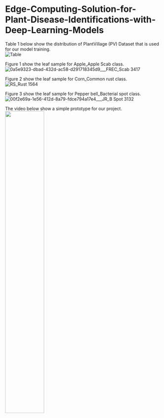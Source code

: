 # Edge-Computing-Solution-for-Plant-Disease-Identifications-with-Deep-Learning-Models

Table 1 below show the distribution of PlantVillage (PV) Dataset that is used for our model training.<br />
![Table](https://github.com/abelchai/Edge-Computing-Solution-for-Plant-Disease-Identifications-with-Deep-Learning-Models/assets/134276385/a4ea463d-1df3-4057-9d79-e20c734403fc)

Figure 1 show the leaf sample for Apple_Apple Scab class.<br />
![0a5e9323-dbad-432d-ac58-d291718345d9___FREC_Scab 3417](https://github.com/abelchai/Edge-Computing-Solution-for-Plant-Disease-Identifications-with-Deep-Learning-Models/assets/134276385/ad00368b-fb41-4594-ac18-4fe14122ccb1)

Figure 2 show the leaf sample for Corn_Common rust class.<br />
![RS_Rust 1564](https://github.com/abelchai/Edge-Computing-Solution-for-Plant-Disease-Identifications-with-Deep-Learning-Models/assets/134276385/7ea97d19-c1c8-4d10-ac4a-58a191d9c7a7)

Figure 3 show the leaf sample for Pepper bell_Bacterial spot class.<br />
![00f2e69a-1e56-412d-8a79-fdce794a17e4___JR_B Spot 3132](https://github.com/abelchai/Edge-Computing-Solution-for-Plant-Disease-Identifications-with-Deep-Learning-Models/assets/134276385/41f3a0a7-7ed1-4bb8-90e6-285e13c6c251)

The video below show a simple prototype for our project.<br />
[<img src="" width="50%">](https://https://www.youtube.com/watch?v=HSJ7T6Ap-aM "Edge Computing Solution for Plant Disease Identification with Deep Learning Models")
